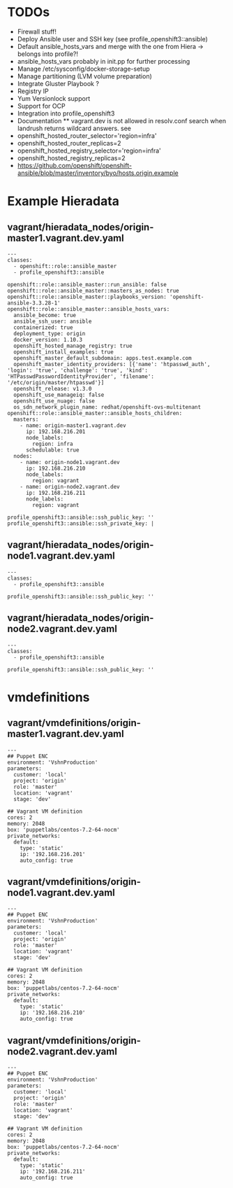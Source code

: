 # TODOs

* Firewall stuff!
* Deploy Ansible user and SSH key (see profile_openshift3::ansible)
* Default ansible_hosts_vars and merge with the one from Hiera -> belongs into profile?!
* ansible_hosts_vars probably in init.pp for further processing
* Manage /etc/sysconfig/docker-storage-setup
* Manage partitioning (LVM volume preparation)
* Integrate Gluster Playbook ?
* Registry IP
* Yum Versionlock support
* Support for OCP
* Integration into profile_openshift3
* Documentation
** vagrant.dev is not allowed in resolv.conf search when landrush returns wildcard
   answers. see
* openshift_hosted_router_selector='region=infra'
* openshift_hosted_router_replicas=2
* openshift_hosted_registry_selector='region=infra'
* openshift_hosted_registry_replicas=2
* https://github.com/openshift/openshift-ansible/blob/master/inventory/byo/hosts.origin.example

# Example Hieradata

## vagrant/hieradata_nodes/origin-master1.vagrant.dev.yaml

```
---
classes:
  - openshift::role::ansible_master
  - profile_openshift3::ansible

openshift::role::ansible_master::run_ansible: false
openshift::role::ansible_master::masters_as_nodes: true
openshift::role::ansible_master::playbooks_version: 'openshift-ansible-3.3.28-1'
openshift::role::ansible_master::ansible_hosts_vars:
  ansible_become: true
  ansible_ssh_user: ansible
  containerized: true
  deployment_type: origin
  docker_version: 1.10.3
  openshift_hosted_manage_registry: true
  openshift_install_examples: true
  openshift_master_default_subdomain: apps.test.example.com
  openshift_master_identity_providers: [{'name': 'htpasswd_auth', 'login': 'true', 'challenge': 'true', 'kind': 'HTPasswdPasswordIdentityProvider', 'filename': '/etc/origin/master/htpasswd'}]
  openshift_release: v1.3.0
  openshift_use_manageiq: false
  openshift_use_nuage: false
  os_sdn_network_plugin_name: redhat/openshift-ovs-multitenant
openshift::role::ansible_master::ansible_hosts_children:
  masters:
    - name: origin-master1.vagrant.dev
      ip: 192.168.216.201
      node_labels:
        region: infra
      schedulable: true
  nodes:
    - name: origin-node1.vagrant.dev
      ip: 192.168.216.210
      node_labels:
        region: vagrant
    - name: origin-node2.vagrant.dev
      ip: 192.168.216.211
      node_labels:
        region: vagrant

profile_openshift3::ansible::ssh_public_key: ''
profile_openshift3::ansible::ssh_private_key: |
```

## vagrant/hieradata_nodes/origin-node1.vagrant.dev.yaml

```
---
classes:
  - profile_openshift3::ansible

profile_openshift3::ansible::ssh_public_key: ''
```

## vagrant/hieradata_nodes/origin-node2.vagrant.dev.yaml

```
---
classes:
  - profile_openshift3::ansible

profile_openshift3::ansible::ssh_public_key: ''
```

# vmdefinitions

## vagrant/vmdefinitions/origin-master1.vagrant.dev.yaml

```
---
## Puppet ENC
environment: 'VshnProduction'
parameters:
  customer: 'local'
  project: 'origin'
  role: 'master'
  location: 'vagrant'
  stage: 'dev'

## Vagrant VM definition
cores: 2
memory: 2048
box: 'puppetlabs/centos-7.2-64-nocm'
private_networks:
  default:
    type: 'static'
    ip: '192.168.216.201'
    auto_config: true
```

## vagrant/vmdefinitions/origin-node1.vagrant.dev.yaml

```
---
## Puppet ENC
environment: 'VshnProduction'
parameters:
  customer: 'local'
  project: 'origin'
  role: 'master'
  location: 'vagrant'
  stage: 'dev'

## Vagrant VM definition
cores: 2
memory: 2048
box: 'puppetlabs/centos-7.2-64-nocm'
private_networks:
  default:
    type: 'static'
    ip: '192.168.216.210'
    auto_config: true
```

## vagrant/vmdefinitions/origin-node2.vagrant.dev.yaml

```
---
## Puppet ENC
environment: 'VshnProduction'
parameters:
  customer: 'local'
  project: 'origin'
  role: 'master'
  location: 'vagrant'
  stage: 'dev'

## Vagrant VM definition
cores: 2
memory: 2048
box: 'puppetlabs/centos-7.2-64-nocm'
private_networks:
  default:
    type: 'static'
    ip: '192.168.216.211'
    auto_config: true
```

